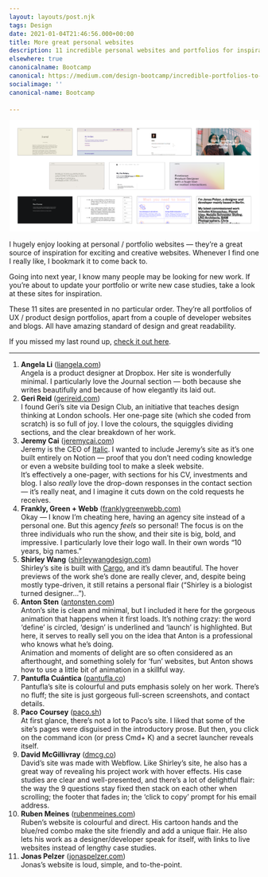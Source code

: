 ```yaml
---
layout: layouts/post.njk
tags: Design
date: 2021-01-04T21:46:56.000+00:00
title: More great personal websites
description: 11 incredible personal websites and portfolios for inspiration.
elsewhere: true
canonicalname: Bootcamp
canonical: https://medium.com/design-bootcamp/incredible-portfolios-to-inspire-you-34fb5069f1b3
socialimage: ''
canonical-name: Bootcamp

---
```

![](/img/portfolios2.png "A screenshot of the eleven websites listed.")

I hugely enjoy looking at personal / portfolio websites — they’re a great source of inspiration for exciting and creative websites. Whenever I find one I really like, I bookmark it to come back to.

Going into next year, I know many people may be looking for new work. If you’re about to update your portfolio or write new case studies, take a look at these sites for inspiration.

These 11 sites are presented in no particular order. They’re all portfolios of UX / product design portfolios, apart from a couple of developer websites and blogs. All have amazing standard of design and great readability.

If you missed my last round up, [check it out here](https://paavanblog.com/posts/these-are-my-favourite-personal-websites/).

***

 1. **Angela Li** ([liangela.com](https://www.liangela.com/))  
    Angela is a product designer at Dropbox. Her site is wonderfully minimal. I particularly love the Journal section — both because she writes beautifully and because of how elegantly its laid out.
 2. **Geri Reid** ([gerireid.com](https://gerireid.com/))  
    I found Geri’s site via Design Club, an initiative that teaches design thinking at London schools. Her one-page site (which she coded from scratch) is so full of joy. I love the colours, the squiggles dividing sections, and the clear breakdown of her work.
 3. **Jeremy Cai** ([jeremycai.com](https://jeremycai.com/))  
    Jeremy is the CEO of [Italic](https://italic.com/). I wanted to include Jeremy’s site as it’s one built entirely on Notion — proof that you don’t need coding knowledge or even a website building tool to make a sleek website.  
    It’s effectively a one-pager, with sections for his CV, investments and blog. I also _really_ love the drop-down responses in the contact section — it’s really neat, and I imagine it cuts down on the cold requests he receives.
 4. **Frankly, Green + Webb** ([franklygreenwebb.com)](https://www.franklygreenwebb.com/)  
    Okay — I know I’m cheating here, having an agency site instead of a personal one. But this agency _feels_ so personal! The focus is on the three individuals who run the show, and their site is big, bold, and impressive. I particularly love their logo wall. In their own words “10 years, big names.”
 5. **Shirley Wang** ([shirleywangdesign.com](https://shirleywangdesign.com/))  
    Shirley’s site is built with [Cargo](http://cargo.site), and it’s damn beautiful. The hover previews of the work she’s done are really clever, and, despite being mostly type-driven, it still retains a personal flair (“Shirley is a biologist turned designer…”).
 6. **Anton Sten** ([antonsten.com](https://www.antonsten.com/))  
    Anton’s site is clean and minimal, but I included it here for the gorgeous animation that happens when it first loads. It’s nothing crazy: the word ‘define’ is circled, ‘design’ is underlined and ‘launch’ is highlighted. But here, it serves to really sell you on the idea that Anton is a professional who knows what he’s doing.  
    Animation and moments of delight are so often considered as an afterthought, and something solely for ‘fun’ websites, but Anton shows how to use a little bit of animation in a skillful way.
 7. **Pantufla Cuántica** ([pantufla.co](http://pantufla.co/))  
    Pantufla’s site is colourful and puts emphasis solely on her work. There’s no fluff; the site is just gorgeous full-screen screenshots, and contact details.
 8. **Paco** **Coursey** ([paco.sh](https://paco.sh/))  
    At first glance, there’s not a lot to Paco’s site. I liked that some of the site’s pages were disguised in the introductory prose. But then, you click on the command icon (or press Cmd+ K) and a secret launcher reveals itself.
 9. **David McGillivray** ([dmcg.co](http://dmcg.co/))  
    David’s site was made with Webflow. Like Shirley’s site, he also has a great way of revealing his project work with hover effects. His case studies are clear and well-presented, and there’s a lot of delightful flair: the way the 9 questions stay fixed then stack on each other when scrolling; the footer that fades in; the ‘click to copy’ prompt for his email address.
10. **Ruben Meines** ([rubenmeines.com](https://rubenmeines.com/))  
    Ruben’s website is colourful and direct. His cartoon hands and the blue/red combo make the site friendly and add a unique flair. He also lets his work as a designer/developer speak for itself, with links to live websites instead of lengthy case studies.
11. **Jonas Pelzer** ([jonaspelzer.com](https://jonaspelzer.com))  
    Jonas’s website is loud, simple, and to-the-point.